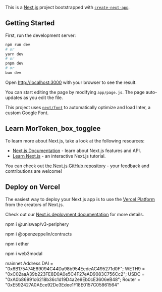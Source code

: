 This is a [Next.js](https://nextjs.org/) project bootstrapped with [`create-next-app`](https://github.com/vercel/next.js/tree/canary/packages/create-next-app).

## Getting Started

First, run the development server:

```bash
npm run dev
# or
yarn dev
# or
pnpm dev
# or
bun dev
```

Open [http://localhost:3000](http://localhost:3000) with your browser to see the result.

You can start editing the page by modifying `app/page.js`. The page auto-updates as you edit the file.

This project uses [`next/font`](https://nextjs.org/docs/basic-features/font-optimization) to automatically optimize and load Inter, a custom Google Font.

## Learn MorToken_box_togglee

To learn more about Next.js, take a look at the following resources:

- [Next.js Documentation](https://nextjs.org/docs) - learn about Next.js features and API.
- [Learn Next.js](https://nextjs.org/learn) - an interactive Next.js tutorial.

You can check out [the Next.js GitHub repository](https://github.com/vercel/next.js/) - your feedback and contributions are welcome!

## Deploy on Vercel

The easiest way to deploy your Next.js app is to use the [Vercel Platform](https://vercel.com/new?utm_medium=default-template&filter=next.js&utm_source=create-next-app&utm_campaign=create-next-app-readme) from the creators of Next.js.

Check out our [Next.js deployment documentation](https://nextjs.org/docs/deployment) for more details.

npm i @uniswap/v3-periphery

npm i @openzeppelin/contracts

npm i ether

npm i web3modal

<!-- NOtes -->

mainnet Address
 DAI = "0x6B175474E89094C44Da98b954EedeAC495271d0F";
 WETH9 = "0xC02aaA39b223FE8D0A0e5C4F27eAD9083C756Cc2";
 USDC = "0xA0b86991c6218b36c1d19D4a2e9Eb0cE3606eB48";
 Router = "0xE592427A0AEce92De3Edee1F18E0157C05861564"